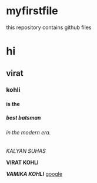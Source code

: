 # myfirstfile
this repository contains github files

# hi
## virat
### kohli
#### is the 
##### best batsman
###### in the modern era.

*KALYAN SUHAS*

**VIRAT KOHLI**

***VAMIKA KOHLI***
[google](https://www.google.com/)
